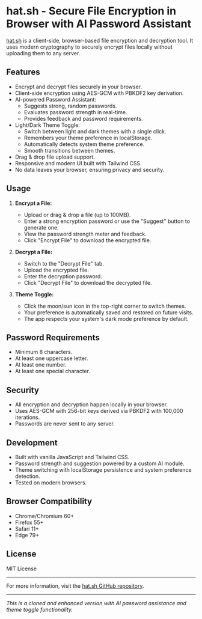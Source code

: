 # hat.sh - Secure File Encryption in Browser with AI Password Assistant

[hat.sh](https://hat.sh) is a client-side, browser-based file encryption and decryption tool. It uses modern cryptography to securely encrypt files locally without uploading them to any server.

## Features

- Encrypt and decrypt files securely in your browser.
- Client-side encryption using AES-GCM with PBKDF2 key derivation.
- AI-powered Password Assistant:
  - Suggests strong, random passwords.
  - Evaluates password strength in real-time.
  - Provides feedback and password requirements.
- Light/Dark Theme Toggle:
  - Switch between light and dark themes with a single click.
  - Remembers your theme preference in localStorage.
  - Automatically detects system theme preference.
  - Smooth transitions between themes.
- Drag & drop file upload support.
- Responsive and modern UI built with Tailwind CSS.
- No data leaves your browser, ensuring privacy and security.

## Usage

1. **Encrypt a File:**
   - Upload or drag & drop a file (up to 100MB).
   - Enter a strong encryption password or use the "Suggest" button to generate one.
   - View the password strength meter and feedback.
   - Click "Encrypt File" to download the encrypted file.

2. **Decrypt a File:**
   - Switch to the "Decrypt File" tab.
   - Upload the encrypted file.
   - Enter the decryption password.
   - Click "Decrypt File" to download the decrypted file.

3. **Theme Toggle:**
   - Click the moon/sun icon in the top-right corner to switch themes.
   - Your preference is automatically saved and restored on future visits.
   - The app respects your system's dark mode preference by default.

## Password Requirements

- Minimum 8 characters.
- At least one uppercase letter.
- At least one number.
- At least one special character.

## Security

- All encryption and decryption happen locally in your browser.
- Uses AES-GCM with 256-bit keys derived via PBKDF2 with 100,000 iterations.
- Passwords are never sent to any server.

## Development

- Built with vanilla JavaScript and Tailwind CSS.
- Password strength and suggestion powered by a custom AI module.
- Theme switching with localStorage persistence and system preference detection.
- Tested on modern browsers.

## Browser Compatibility

- Chrome/Chromium 60+
- Firefox 55+
- Safari 11+
- Edge 79+

## License

MIT License

---

For more information, visit the [hat.sh GitHub repository](https://github.com/sh-dv/hat.sh).

---

*This is a cloned and enhanced version with AI password assistance and theme toggle functionality.*
